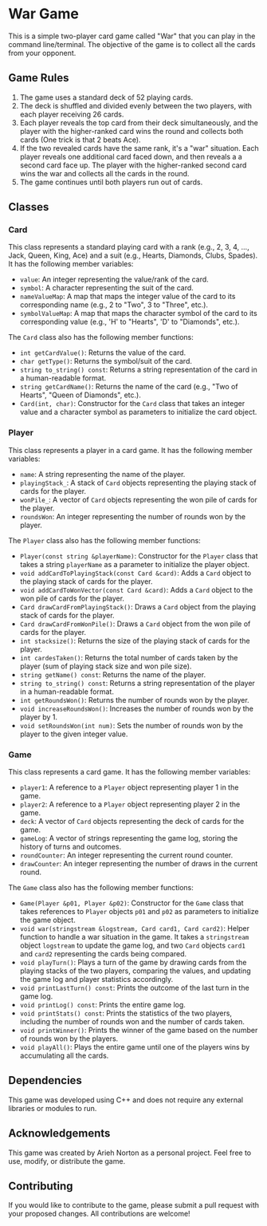 # War Game

This is a simple two-player card game called "War" that you can play in the command line/terminal. The objective of the game is to collect all the cards from your opponent.

## Game Rules

1. The game uses a standard deck of 52 playing cards.
2. The deck is shuffled and divided evenly between the two players, with each player receiving 26 cards.
3. Each player reveals the top card from their deck simultaneously, and the player with the higher-ranked card wins the round and collects both cards (One trick is that 2 beats Ace).
4. If the two revealed cards have the same rank, it's a "war" situation. Each player reveals one additional card faced down, and then reveals a a second card face up. The player with the higher-ranked second card wins the war and collects all the cards in the round.
5. The game continues until both players run out of cards.

## Classes

### Card

This class represents a standard playing card with a rank (e.g., 2, 3, 4, ..., Jack, Queen, King, Ace) and a suit (e.g., Hearts, Diamonds, Clubs, Spades). It has the following member variables:

- `value`: An integer representing the value/rank of the card.
- `symbol`: A character representing the suit of the card.
- `nameValueMap`: A map that maps the integer value of the card to its corresponding name (e.g., 2 to "Two", 3 to "Three", etc.).
- `symbolValueMap`: A map that maps the character symbol of the card to its corresponding value (e.g., 'H' to "Hearts", 'D' to "Diamonds", etc.).

The `Card` class also has the following member functions:

- `int getCardValue()`: Returns the value of the card.
- `char getType()`: Returns the symbol/suit of the card.
- `string to_string() const`: Returns a string representation of the card in a human-readable format.
- `string getCardName()`: Returns the name of the card (e.g., "Two of Hearts", "Queen of Diamonds", etc.).
- `Card(int, char)`: Constructor for the `Card` class that takes an integer value and a character symbol as parameters to initialize the card object.


### Player

This class represents a player in a card game. It has the following member variables:

- `name`: A string representing the name of the player.
- `playingStack_`: A stack of `Card` objects representing the playing stack of cards for the player.
- `wonPile_`: A vector of `Card` objects representing the won pile of cards for the player.
- `roundsWon`: An integer representing the number of rounds won by the player.

The `Player` class also has the following member functions:

- `Player(const string &playerName)`: Constructor for the `Player` class that takes a string `playerName` as a parameter to initialize the player object.
- `void addCardToPlayingStack(const Card &card)`: Adds a `Card` object to the playing stack of cards for the player.
- `void addCardToWonVector(const Card &card)`: Adds a `Card` object to the won pile of cards for the player.
- `Card drawCardFromPlayingStack()`: Draws a `Card` object from the playing stack of cards for the player.
- `Card drawCardFromWonPile()`: Draws a `Card` object from the won pile of cards for the player.
- `int stacksize()`: Returns the size of the playing stack of cards for the player.
- `int cardesTaken()`: Returns the total number of cards taken by the player (sum of playing stack size and won pile size).
- `string getName() const`: Returns the name of the player.
- `string to_string() const`: Returns a string representation of the player in a human-readable format.
- `int getRoundsWon()`: Returns the number of rounds won by the player.
- `void increaseRoundsWon()`: Increases the number of rounds won by the player by 1.
- `void setRoundsWon(int num)`: Sets the number of rounds won by the player to the given integer value.


### Game

This class represents a card game. It has the following member variables:

- `player1`: A reference to a `Player` object representing player 1 in the game.
- `player2`: A reference to a `Player` object representing player 2 in the game.
- `deck`: A vector of `Card` objects representing the deck of cards for the game.
- `gameLog`: A vector of strings representing the game log, storing the history of turns and outcomes.
- `roundCounter`: An integer representing the current round counter.
- `drawCounter`: An integer representing the number of draws in the current round.

The `Game` class also has the following member functions:

- `Game(Player &p01, Player &p02)`: Constructor for the `Game` class that takes references to `Player` objects `p01` and `p02` as parameters to initialize the game object.
- `void war(stringstream &logstream, Card card1, Card card2)`: Helper function to handle a war situation in the game. It takes a `stringstream` object `logstream` to update the game log, and two `Card` objects `card1` and `card2` representing the cards being compared.
- `void playTurn()`: Plays a turn of the game by drawing cards from the playing stacks of the two players, comparing the values, and updating the game log and player statistics accordingly.
- `void printLastTurn() const`: Prints the outcome of the last turn in the game log.
- `void printLog() const`: Prints the entire game log.
- `void printStats() const`: Prints the statistics of the two players, including the number of rounds won and the number of cards taken.
- `void printWinner()`: Prints the winner of the game based on the number of rounds won by the players.
- `void playAll()`: Plays the entire game until one of the players wins by accumulating all the cards.


## Dependencies

This game was developed using C++ and does not require any external libraries or modules to run.

## Acknowledgements

This game was created by Arieh Norton as a personal project. Feel free to use, modify, or distribute the game.

## Contributing

If you would like to contribute to the game, please submit a pull request with your proposed changes. All contributions are welcome!


